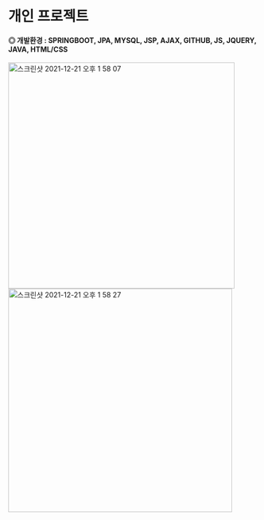 # 개인 프로젝트

#### ◎ 개발환경 : SPRINGBOOT, JPA, MYSQL, JSP, AJAX, GITHUB, JS, JQUERY, JAVA, HTML/CSS

<img width="455" alt="스크린샷 2021-12-21 오후 1 58 07" src="https://user-images.githubusercontent.com/86342980/146873934-02870792-3308-4055-8146-9a40b14abf3c.png">

<img width="450" alt="스크린샷 2021-12-21 오후 1 58 27" src="https://user-images.githubusercontent.com/86342980/146873942-a0c5b781-5048-4efc-b2b3-67472ddea075.png">
